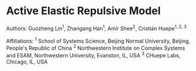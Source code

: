 # Active Elastic Repulsive Model

Authors:
Guozheng Lin<sup>1</sup>, Zhangang Han<sup>1</sup>, Amir Shee<sup>2</sup>, Cristián Huepe<sup>1, 2, 3</sup>

Affiliations:
<sup>1</sup> School of Systems Science, Beijing Normal University, Beijing, People's Republic of China
<sup>2</sup> Northwestern Institute on Complex Systems and ESAM, Northwestern University, Evanston, IL, USA
<sup>3</sup> CHuepe Labs, Chicago, IL, USA

